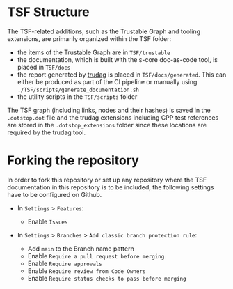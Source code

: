 # TSF Structure

The TSF-related additions, such as the Trustable Graph and tooling extensions, are primarily organized within the TSF folder:
- the items of the Trustable Graph are in `TSF/trustable` 
- the documentation, which is built with the s-core doc-as-code tool, is placed in `TSF/docs` 
- the report generated by [trudag](https://codethinklabs.gitlab.io/trustable/trustable/trudag/usage.html) is placed in `TSF/docs/generated`. This can either be produced as part of the CI pipeline or manually using `./TSF/scripts/generate_documentation.sh`
- the utility scripts in the `TSF/scripts` folder

The TSF graph (including links, nodes and their hashes) is saved in the `.dotstop.dot` file and the trudag extensions including CPP test references are stored in the `.dotstop_extensions` folder since these locations are required by the trudag tool.

# Forking the repository

In order to fork this repository or set up any repository where the TSF documentation in this repository is to be included, the following settings have to be configured on Github.

- In `Settings` > `Features`:
    - Enable `Issues`
    
- In `Settings` > `Branches` > `Add classic branch protection rule`: 
    - Add `main` to the Branch name pattern
    - Enable `Require a pull request before merging`
    - Enable `Require approvals`
    - Enable `Require review from Code Owners`
    - Enable `Require status checks to pass before merging`